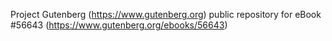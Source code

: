 Project Gutenberg (https://www.gutenberg.org) public repository for
eBook #56643 (https://www.gutenberg.org/ebooks/56643)
